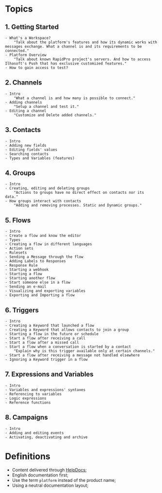 # Topics

## 1. Getting Started

    - What's a Workspace?
        "Talk about the platform's features and how its dynamic works with messages exchange. What a channel is and its requirements to be connected."
    - Platform Overview
        "Talk about known RapidPro project's servers. And how to access Ilhasoft's Push that has exclusive customized features."
    - How to gain access to test?

## 2. Channels

    - Intro
        "What a channel is and how many is possible to connect."
    - Adding channels
        "Setup a channel and test it."
    - Editing a channel
        "Customize and Delete added channels."

## 3. Contacts

    - Intro
    - Adding new fields
    - Editing fields' values
    - Searching contacts
    - Types and Variables (features)

## 4. Groups

    - Intro
    - Creating, editing and deleting groups
        "Actions to groups have no direct effect on contacts nor its data."
    - How groups interact with contacts
        "Adding and removing processes. Static and Dynamic groups."

## 5. Flows

    - Intro
    - Create a flow and know the editor
    - Types
    - Creating a flow in different languages
    - Action sets
    - Rulesets
    - Sending a Message through the flow
    - Adding Labels to Responses
    - Response Rule
    - Starting a webhook
    - Starting a flow
    - Starting another flow
    - Start someone else in a flow
    - Sending an e-mail
    - Visualizing and exporting variables
    - Exporting and Importing a flow

## 6. Triggers

    - Intro
    - Creating a Keyword that launched a flow
    - Creating a Keyword that allows contacts to join a group
    - Starting a flow in the future or schedule
    - Start a flow after receiving a call
    - Start a flow after a missed call
    - Start a flow when a conversation is started by a contact
        "Explain why is this trigger available only at certain channels."
    - Start a flow after receiving a message not handled elsewhere
    - Ignoring a Keyword trigger in a flow

## 7. Expressions and Variables

    - Intro
    - Variables and expressions' syntaxes
    - Referencing to variables
    - Logic expressions
    - Reference functions

## 8. Campaigns

    - Intro
    - Adding and editing events
    - Activating, deactivating and archive

# Definitions

- Content delivered through [HelpDocs](http://helpdocs.io);
- English documentation first;
- Use the term `platform` instead of the product name;
- Using a neutral documentation layout;